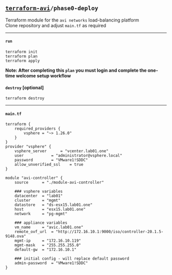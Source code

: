 ## [`terraform-avi`](../README.md)`/phase0-deploy`
Terraform module for the `avi networks` load-balancing platform  
Clone repository and adjust `main.tf` as required  

---

#### `run`
```
terraform init
terraform plan
terraform apply
```

**Note: After completing this `plan` you must login and complete the one-time welcome setup workflow**

#### `destroy` [optional]
```
terraform destroy
```

---

#### `main.tf`
```
terraform {
	required_providers {
		vsphere = "~> 1.26.0"
	}
}
provider "vsphere" {
	vsphere_server		= "vcenter.lab01.one"
	user			= "administrator@vsphere.local"
	password		= "VMware1!SDDC"
	allow_unverified_ssl	= true
}

module "avi-controller" {
	source		= "./module-avi-controller"

	### vsphere variables
	datacenter	= "lab01"
	cluster		= "mgmt"
	datastore	= "ds-esx15.lab01.one"
	host		= "esx15.lab01.one"
	network		= "pg-mgmt"

	### appliance variables
	vm_name		= "avic.lab01.one"
	remote_ovf_url	= "http://172.16.10.1:9000/iso/controller-20.1.5-9148.ova"
	mgmt-ip		= "172.16.10.119"
	mgmt-mask	= "255.255.255.0"
	default-gw	= "172.16.10.1"

	### initial config - will replace default password
	admin-password	= "VMware1!SDDC"
}
```
